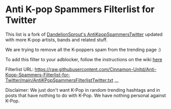 # Anti K-pop Spammers Filterlist for Twitter
This list is a fork of [DandelionSprout's AntiKpopSpammersTwitter](https://github.com/DandelionSprout/adfilt) updated with more K-pop artists, bands and related stuff.

We are trying to remove all the K-poppers spam from the trending page :)

To add this filter to your adblocker, follow the instructions on the wiki [here](https://github.com/Cinnamon-Unltd/Anti-Kpop-Spammers-Filterlist-for-Twitter/wiki/How-to-Install)

Filterlist URL:
https://raw.githubusercontent.com/Cinnamon-Unltd/Anti-Kpop-Spammers-Filterlist-for-Twitter/main/AntiKPopSpammersFilterlistTwitter.txt
__

Disclaimer: We just don't want K-Pop in random trending hashtags and in posts that have nothing to do with K-Pop. We have nothing personal against K-Pop.


